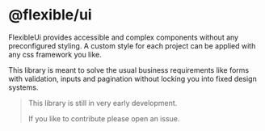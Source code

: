 # @flexible/ui

FlexibleUi provides accessible and complex components without any preconfigured styling.
A custom style for each project can be applied with any css framework you like.

This library is meant to solve the usual business requirements like forms with validation, inputs and pagination without
locking you into fixed design systems.

> This library is still in very early development.
> 
> If you like to contribute please open an issue.
